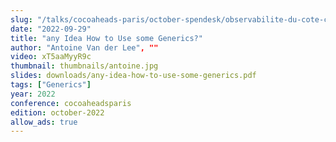 ```yaml
---
slug: "/talks/cocoaheads-paris/october-spendesk/observabilite-du-cote-client"
date: "2022-09-29"
title: "any Idea How to Use some Generics?"
author: "Antoine Van der Lee", ""
video: xT5aaMyyR9c
thumbnail: thumbnails/antoine.jpg
slides: downloads/any-idea-how-to-use-some-generics.pdf
tags: ["Generics"]
year: 2022
conference: cocoaheadsparis
edition: october-2022
allow_ads: true
---
```

